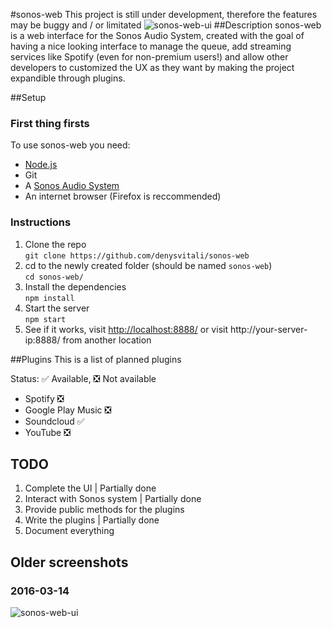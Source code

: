 #sonos-web
This project is still under development, therefore the features may be buggy and / or limitated
![sonos-web-ui](https://denv.it/public/sonos-web-ui-20160320.jpg)
##Description
sonos-web is a web interface for the Sonos Audio System,
created with the goal of having a nice looking interface to manage the queue, add streaming services like Spotify (even for non-premium users!) and allow other developers to customized the UX as they want by making the project expandible through plugins.

##Setup

### First thing firsts
To use sonos-web you need:
- [Node.js](https://nodejs.org/)
- Git
- A [Sonos Audio System](https://www.sonos.com/)
- An internet browser (Firefox is reccommended)

### Instructions
1. Clone the repo  
`git clone https://github.com/denysvitali/sonos-web`
2. cd to the newly created folder (should be named `sonos-web`)  
`cd sonos-web/`
3. Install the dependencies  
`npm install`
4. Start the server  
`npm start`
5. See if it works, visit [http://localhost:8888/](http://localhost:8888/) or visit http://your-server-ip:8888/ from another location

##Plugins
This is a list of planned plugins

Status: 
✅ Available, ❎ Not available
- Spotify ❎
- Google Play Music ❎
- Soundcloud ✅
- YouTube ❎

## TODO
1. Complete the UI | Partially done
2. Interact with Sonos system | Partially done
3. Provide public methods for the plugins
4. Write the plugins | Partially done
5. Document everything


## Older screenshots
### 2016-03-14
![sonos-web-ui](https://denv.it/public/sonos-web-ui-20160314.jpg)